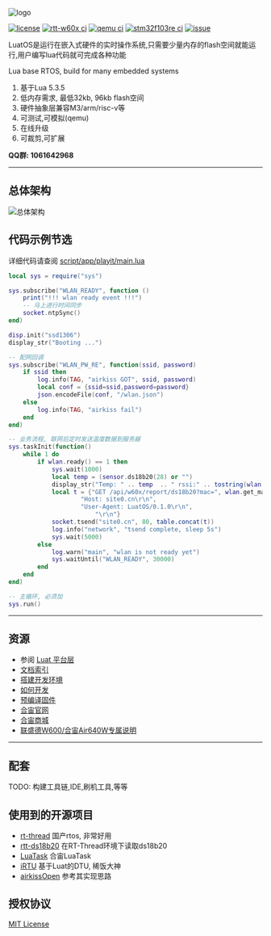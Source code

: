 ![logo](https://raw.githubusercontent.com/openLuat/LuatOS/master/logo.jpg)

[![license](https://img.shields.io/github/license/openLuat/LuatOS)](/LICENSE)
[![rtt-w60x ci](https://github.com/openLuat/LuatOS/workflows/rtt-w60x/badge.svg)](https://github.com/openLuat/LuatOS/actions?query=workflow%3Artt-w60x)
[![qemu ci](https://github.com/openLuat/LuatOS/workflows/qemu-vexpress-a9/badge.svg)](https://github.com/openLuat/LuatOS/actions?query=workflow%3Aqemu-vexpress-a9)
[![stm32f103re ci](https://github.com/openLuat/LuatOS/workflows/stm32f103re/badge.svg)](https://github.com/openLuat/LuatOS/actions?query=workflow%3Astm32f103re)
[![issue](https://img.shields.io/github/issues/openLuat/LuatOS)](https://github.com/openLuat/LuatOS/issues)

LuatOS是运行在嵌入式硬件的实时操作系统,只需要少量内存的flash空间就能运行,用户编写lua代码就可完成各种功能

Lua base RTOS, build for many embedded systems

1. 基于Lua 5.3.5
2. 低内存需求, 最低32kb, 96kb flash空间
3. 硬件抽象层兼容M3/arm/risc-v等
4. 可测试,可模拟(qemu)
5. 在线升级
6. 可裁剪,可扩展

**QQ群: 1061642968**

----------------------------------------------------------------------------------
## 总体架构

![总体架构](https://raw.githubusercontent.com/openLuat/LuatOS/master/system.jpg)

## 代码示例节选

详细代码请查阅 [script/app/playit/main.lua](https://github.com/openLuat/LuatOS/tree/master/script/app/playit/main.lua)

```lua
local sys = require("sys")

sys.subscribe("WLAN_READY", function ()
    print("!!! wlan ready event !!!")
    -- 马上进行时间同步
    socket.ntpSync()
end)

disp.init("ssd1306")
display_str("Booting ...")

-- 配网回调
sys.subscribe("WLAN_PW_RE", function(ssid, password)
    if ssid then
        log.info(TAG, "airkiss GOT", ssid, password)
        local conf = {ssid=ssid,password=password}
        json.encodeFile(conf, "/wlan.json")
    else
        log.info(TAG, "airkiss fail")
    end
end)

-- 业务流程, 联网后定时发送温度数据到服务器
sys.taskInit(function()
    while 1 do
        if wlan.ready() == 1 then
            sys.wait(1000)
            local temp = (sensor.ds18b20(28) or "")
            display_str("Temp: " .. temp  .. " rssi:" .. tostring(wlan.rssi()))
            local t = {"GET /api/w60x/report/ds18b20?mac=", wlan.get_mac(), "&temp=", temp, " HTTP/1.0\r\n",
                    "Host: site0.cn\r\n",
                    "User-Agent: LuatOS/0.1.0\r\n",
                        "\r\n"}
            socket.tsend("site0.cn", 80, table.concat(t))
            log.info("network", "tsend complete, sleep 5s")
            sys.wait(5000)
        else
            log.warn("main", "wlan is not ready yet")
            sys.waitUntil("WLAN_READY", 30000)
        end
    end
end)

-- 主循环, 必须加
sys.run()
```

----------------------------------------------------------------------------------
## 资源

* 参阅 [Luat 平台层](markdown/core/luat_platform.md)
* [文档索引](https://github.com/openLuat/LuatOS/tree/master/docs.md)
* [搭建开发环境](markdown/proj/workspace.md)
* [如何开发](markdown/proj/how_to_dev.md)
* [预编译固件](https://github.com/openLuat/LuatOS/releases)
* [合宙官网](http://www.openluat.com)
* [合宙商城](http://m.openluat.com)
* [联盛德W600/合宙Air640W专属说明](markdown/bsp/w600.md)

----------------------------------------------------------------------------------
## 配套

TODO: 构建工具链,IDE,刷机工具,等等

## 使用到的开源项目

* [rt-thread](https://github.com/RT-Thread/rt-thread) 国产rtos, 非常好用
* [rtt-ds18b20](https://github.com/willianchanlovegithub/ds18b20) 在RT-Thread环境下读取ds18b20
* [LuaTask](https://github.com/openLuat/Luat_2G_RDA_8955) 合宙LuaTask
* [iRTU](https://github.com/hotdll/iRTU) 基于Luat的DTU, 稀饭大神
* [airkissOpen](https://github.com/heyuanjie87/airkissOpen) 参考其实现思路

## 授权协议

[MIT License](LICENSE)

